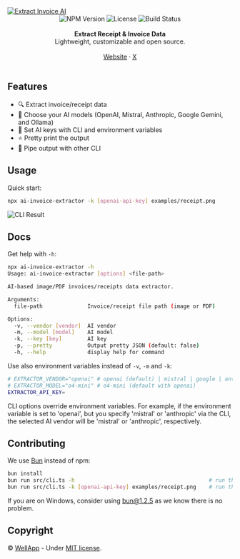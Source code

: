 <a href="https://extract.wellapp.ai/">
    <img alt="Extract Invoice AI" src="https://github.com/WellApp-ai/Well/blob/main/ai-invoice-extractor/assets/GitHub-Hero.png" />
</a>

<div align="center">
    <img src="https://img.shields.io/npm/v/ai-invoice-extractor" alt="NPM Version" />
    <img src="https://img.shields.io/github/license/wellapp-ai/well" alt="License" />
    <img src="https://img.shields.io/github/actions/workflow/status/wellapp-ai/well/ai-invoice-extractor-ci" alt="Build Status">
</a>
</div>
<br />
<div align="center"><strong>Extract Receipt & Invoice Data</strong></div>
<div align="center"> Lightweight, customizable and open source.</div>
<br />
<div align="center">
<a href="https://">Website</a> 
<span> · </span>
<a href="https://">X</a>
</div>

<br />

## Features

- 🔍 Extract invoice/receipt data
- 🧠 Choose your AI models (OpenAI, Mistral, Anthropic, Google Gemini, and Ollama)
- 🔧 Set AI keys with CLI and environment variables
- ⭐ Pretty print the output
- 🔄 Pipe output with other CLI

## Usage

Quick start:

```sh
npx ai-invoice-extractor -k [openai-api-key] examples/receipt.png
```

<div align="left">
    <img alt="CLI Result" src="./assets/cli-result.png" />
</div>

## Docs

Get help with `-h`:

```sh
npx ai-invoice-extractor -h 
Usage: ai-invoice-extractor [options] <file-path>

AI-based image/PDF invoices/receipts data extractor.

Arguments:
  file-path              Invoice/receipt file path (image or PDF)

Options:
  -v, --vendor [vendor]  AI vendor
  -m, --model [model]    AI model
  -k, --key [key]        AI key
  -p, --pretty           Output pretty JSON (default: false)
  -h, --help             display help for command
```

Use also environment variables instead of `-v`, `-m` and `-k`:
```sh
# EXTRACTOR_VENDOR="openai" # openai (default) | mistral | google | anthropic | ollama
# EXTRACTOR_MODEL="o4-mini" # o4-mini (default with openai)
EXTRACTOR_API_KEY=
```

CLI options override environment variables. For example, if the environment variable is set to 'openai', but you specify 'mistral' or 'anthropic' via the CLI, the selected AI vendor will be 'mistral' or 'anthropic', respectively.

## Contributing 

We use [Bun](https://bun.sh/) instead of npm:

```sh
bun install
bun run src/cli.ts -h                                          # run the CLI and get help
bun run src/cli.ts -k [openai-api-key] examples/receipt.png    # run the CLI and get invoice data with openai
```

If you are on Windows, consider using bun@1.2.5 as we know there is no problem.

## Copyright

&copy; [WellApp][wellapp] - Under [MIT license][license].

[wellapp]: https://extract.wellapp.ai/
[license]: ./LICENSE
